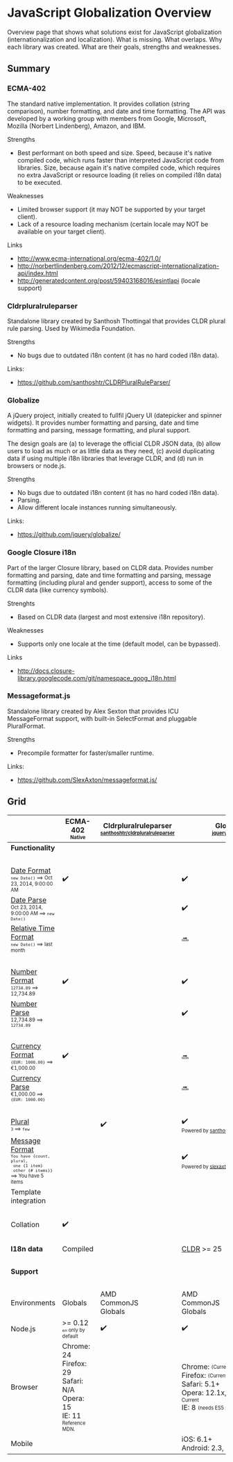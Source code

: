 # JavaScript Globalization Overview

Overview page that shows what solutions exist for JavaScript globalization
(internationalization and localization). What is missing. What overlaps. Why
each library was created. What are their goals, strengths and weaknesses.

## Summary

### ECMA-402

The standard native implementation. It provides collation (string comparison),
number formatting, and date and time formatting. The API was developed by a
working group with members from Google, Microsoft, Mozilla (Norbert Lindenberg),
Amazon, and IBM.

Strengths
- Best performant on both speed and size. Speed, because it's native compiled
  code, which runs faster than interpreted JavaScript code from libraries. Size,
  because again it's native compiled code, which requires no extra JavaScript or
  resource loading (it relies on compiled i18n data) to be executed.

Weaknesses
- Limited browser support (it may NOT be supported by your target client).
- Lack of a resource loading mechanism (certain locale may NOT be available on
  your target client).

Links
- http://www.ecma-international.org/ecma-402/1.0/
- http://norbertlindenberg.com/2012/12/ecmascript-internationalization-api/index.html
- http://generatedcontent.org/post/59403168016/esintlapi (locale support)

### Cldrpluralruleparser

Standalone library created by Santhosh Thottingal that provides CLDR plural rule
parsing. Used by Wikimedia Foundation.

Strengths
- No bugs due to outdated i18n content (it has no hard coded i18n data).

Links:
- https://github.com/santhoshtr/CLDRPluralRuleParser/

### Globalize

A jQuery project, initially created to fullfil jQuery UI (datepicker and spinner
widgets). It provides number formatting and parsing, date and time formatting
and parsing, message formatting, and plural support.

The design goals are (a) to leverage the official CLDR JSON data, (b) allow
users to load as much or as little data as they need, (c) avoid duplicating data
if using multiple i18n libraries that leverage CLDR, and (d) run in browsers or
node.js.

Strengths
- No bugs due to outdated i18n content (it has no hard coded i18n data).
- Parsing.
- Allow different locale instances running simultaneously.

Links:
- https://github.com/jquery/globalize/

### Google Closure i18n

Part of the larger Closure library, based on CLDR data. Provides number
formatting and parsing, date and time formatting and parsing, message
formatting (including plural and gender support), access to some of the CLDR
data (like currency symbols).

Strenghts
- Based on CLDR data (largest and most extensive i18n repository).

Weaknesses
- Supports only one locale at the time (default model, can be bypassed).
 
Links
- http://docs.closure-library.googlecode.com/git/namespace_goog_i18n.html

### Messageformat.js

Standalone library created by Alex Sexton that provides ICU MessageFormat
support, with built-in SelectFormat and pluggable PluralFormat.

Strengths
- Precompile formatter for faster/smaller runtime.

Links:
- https://github.com/SlexAxton/messageformat.js/
 
## Grid

| | ECMA-402<br><sub><sup>Native</sup></sub> | Cldrpluralruleparser<br><sub><sup>[santhoshtr/cldrpluralruleparser][]</sup></sub> | Globalize<br><sub><sup>[jquery/globalize][]</sup></sub> | Messageformat.js<br><sub><sup>[slexaxton/messageformat.js][]</sup></sub> |
| --- | --- | --- | --- | --- |
| **Functionality** | | | | |
| &nbsp; | | | | |
| [Date Format][]<br><sub><sup>`new Date()` ⟹ Oct 23, 2014, 9:00:00 AM</sup></sub> | :heavy_check_mark: | | :heavy_check_mark: | |
| [Date Parse][]<br><sub><sup>Oct 23, 2014, 9:00:00 AM ⟹ `new Date()`</sup></sub> | | | :heavy_check_mark: | |
| [Relative Time Format][]<br><sub><sup>`new Date()` ⟹ last month</sup></sub> | | | :soon: | |
| &nbsp; | | | | |
| [Number Format][]<br><sub><sup>`12734.89` ⟹ 12,734.89</sup></sub> | :heavy_check_mark: | | :heavy_check_mark: | |
| [Number Parse][]<br><sub><sup>12,734.89 ⟹ `12734.89`</sup></sub> | | | :heavy_check_mark: | |
| &nbsp; | | | | |
| [Currency Format][]<br><sub><sup>`{EUR: 1000.00}` ⟹ €1,000.00</sup></sub> | :heavy_check_mark: | | :soon: | |
| [Currency Parse][]<br><sub><sup>€1,000.00 ⟹ `{EUR: 1000.00}`</sup></sub> | | | :soon: | |
| &nbsp; | | | | |
| [Plural][]<br><sub><sup>`3` ⟹ `few`</sup></sub> | | :heavy_check_mark: | :heavy_check_mark:<br><sub><sup>Powered&nbsp;by&nbsp;[santhoshtr/cldrpluralruleparser][]</sup></sub> | |
| [Message Format][]<br><sub><sup>`You have {count, plural,`<br>` one {1 item}`<br>` other {# items}}` ⟹ You have 5 items</sup></sub> | | | :heavy_check_mark:<br><sub><sup>Powered&nbsp;by&nbsp;[slexaxton/messageformat.js][]</sup></sub> | :heavy_check_mark: |
| Template integration | | | | |
| &nbsp; | | | | |
| Collation | :heavy_check_mark: | | | |
| &nbsp; | | | | |
| **I18n data** | Compiled | | [CLDR][] >= 25 | |
| &nbsp; | | | | |
| **Support** | | | | |
| &nbsp; | | | | |
| Environments | Globals | AMD<br>CommonJS<br>Globals | AMD<br>CommonJS<br>Globals | AMD<br>CommonJS<br>Globals |
| Node.js | >= 0.12<br><sub><sup>`en` only by default</sup></sub> | :heavy_check_mark: | :heavy_check_mark: | :heavy_check_mark: |
| Browser | Chrome: 24<br>Firefox: 29<br>Safari: N/A<br>Opera: 15<br>IE: 11<br><sub><sup>Reference MDN.</sup></sub> | | Chrome: <sub><sup>(Current - 1) or Current</sup></sub><br>Firefox: <sub><sup>(Current - 1) or Current</sup></sub><br>Safari: 5.1+<br>Opera: 12.1x, <sub><sup>(Current - 1) or Current</sup></sub><br>IE: 8 <sub><sup>(needs ES5 polyfill)</sup></sub>, IE9+ | |
| Mobile | | | iOS: 6.1+<br>Android: 2.3, 4.0+ | |

[andyearnshaw/intl.js]: https://github.com/andyearnshaw/Intl.js/
[CLDR]: http://cldr.unicode.org/index/cldr-spec/json
[ibm-js/ecma402]: https://github.com/ibm-js/ecma402
[jquery/globalize]: https://github.com/jquery/globalize/
[santhoshtr/cldrpluralruleparser]: https://github.com/santhoshtr/CLDRPluralRuleParser/
[slexaxton/messageformat.js]: https://github.com/SlexAxton/messageformat.js/

[Date Format]: ./date-format.md
[Date Parse]: ./date-parse.md
[Relative Time Format]: ./relative-time-format.md
[Number Format]: ./number-format.md
[Number Parse]: ./number-parse.md
[Currency Format]: ./currency-format.md
[Currency Parse]: ./currency-parse.md
[Plural]: ./plural.md
[Message Format]: ./message-format.md
